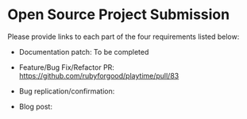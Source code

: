 # Open Source Project Submission

Please provide links to each part of the four requirements listed below:

* Documentation patch:
    To be completed
* Feature/Bug Fix/Refactor PR:
    https://github.com/rubyforgood/playtime/pull/83
* Bug replication/confirmation:
    
* Blog post: 
    
